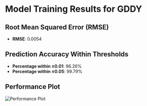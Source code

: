 # Model Training Results for GDDY

## Root Mean Squared Error (RMSE)
- **RMSE**: 0.0054

## Prediction Accuracy Within Thresholds
- **Percentage within ±0.01**: 96.26%
- **Percentage within ±0.05**: 99.79%

## Performance Plot
![Performance Plot](../imgs/GDDY.png)
